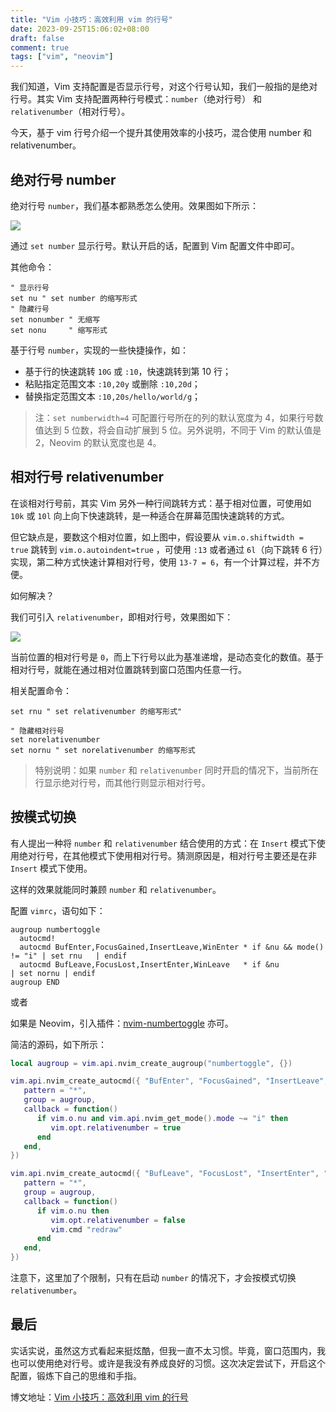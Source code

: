 ```yaml
---
title: "Vim 小技巧：高效利用 vim 的行号"
date: 2023-09-25T15:06:02+08:00
draft: false
comment: true
tags: ["vim", "neovim"]
---
```


我们知道，Vim 支持配置是否显示行号，对这个行号认知，我们一般指的是绝对行号。其实 Vim 支持配置两种行号模式：`number`（绝对行号） 和 `relativenumber`（相对行号）。

今天，基于 vim 行号介绍一个提升其使用效率的小技巧，混合使用 number 和 relativenumber。

## 绝对行号 number

绝对行号 `number`，我们基本都熟悉怎么使用。效果图如下所示： 

![](https://cdn.jsdelivr.net/gh/poloxue/images@main/2023-09-25-vim-tips-how-to-use-number-02.gif)

通过 `set number` 显示行号。默认开启的话，配置到 Vim 配置文件中即可。

其他命令：

```vim
" 显示行号
set nu " set number 的缩写形式
" 隐藏行号
set nonumber " 无缩写
set nonu     " 缩写形式
```

基于行号 `number`，实现的一些快捷操作，如：

- 基于行的快速跳转 `10G` 或 `:10`，快速跳转到第 10 行；
- 粘贴指定范围文本 `:10,20y` 或删除 `:10,20d`；
- 替换指定范围文本 `:10,20s/hello/world/g`；

> 注：`set numberwidth=4` 可配置行号所在的列的默认宽度为 4，如果行号数值达到 5 位数，将会自动扩展到 5 位。另外说明，不同于 Vim 的默认值是 2，Neovim 的默认宽度也是 4。

## 相对行号 relativenumber

在谈相对行号前，其实 Vim 另外一种行间跳转方式：基于相对位置，可使用如 `10k` 或 `10l` 向上向下快速跳转，是一种适合在屏幕范围快速跳转的方式。

但它缺点是，要数这个相对位置，如上图中，假设要从 `vim.o.shiftwidth = true`  跳转到 `vim.o.autoindent=true` ，可使用 `:13` 或者通过 `6l`（向下跳转 6 行）实现，第二种方式快速计算相对行号，使用 `13-7 = 6`，有一个计算过程，并不方便。

如何解决？

我们可引入 `relativenumber`，即相对行号，效果图如下：

![](https://cdn.jsdelivr.net/gh/poloxue/images@main/2023-09-25-vim-tips-how-to-use-number-01.gif)

当前位置的相对行号是 `0`，而上下行号以此为基准递增，是动态变化的数值。基于相对行号，就能在通过相对位置跳转到窗口范围内任意一行。

相关配置命令：

```vim
set rnu " set relativenumber 的缩写形式"

" 隐藏相对行号
set norelativenumber
set nornu " set norelativenumber 的缩写形式
```

> 特别说明：如果 `number` 和 `relativenumber` 同时开启的情况下，当前所在行显示绝对行号，而其他行则显示相对行号。

## 按模式切换

有人提出一种将 `number` 和 `relativenumber` 结合使用的方式：在 `Insert` 模式下使用绝对行号，在其他模式下使用相对行号。猜测原因是，相对行号主要还是在非 `Insert` 模式下使用。

这样的效果就能同时兼顾 `number` 和 `relativenumber`。


配置 `vimrc`，语句如下：

```vim
augroup numbertoggle
  autocmd!
  autocmd BufEnter,FocusGained,InsertLeave,WinEnter * if &nu && mode() != "i" | set rnu   | endif
  autocmd BufLeave,FocusLost,InsertEnter,WinLeave   * if &nu                  | set nornu | endif
augroup END
```

或者

如果是 Neovim，引入插件：[nvim-numbertoggle](https://github.com/sitiom/nvim-numbertoggle) 亦可。

简洁的源码，如下所示：

```lua
local augroup = vim.api.nvim_create_augroup("numbertoggle", {})

vim.api.nvim_create_autocmd({ "BufEnter", "FocusGained", "InsertLeave", "CmdlineLeave", "WinEnter" }, {
   pattern = "*",
   group = augroup,
   callback = function()
      if vim.o.nu and vim.api.nvim_get_mode().mode ~= "i" then
         vim.opt.relativenumber = true
      end
   end,
})

vim.api.nvim_create_autocmd({ "BufLeave", "FocusLost", "InsertEnter", "CmdlineEnter", "WinLeave" }, {
   pattern = "*",
   group = augroup,
   callback = function()
      if vim.o.nu then
         vim.opt.relativenumber = false
         vim.cmd "redraw"
      end
   end,
})
```

注意下，这里加了个限制，只有在启动 `number` 的情况下，才会按模式切换 `relativenumber`。

## 最后

实话实说，虽然这方式看起来挺炫酷，但我一直不太习惯。毕竟，窗口范围内，我也可以使用绝对行号。或许是我没有养成良好的习惯。这次决定尝试下，开启这个配置，锻炼下自己的思维和手指。

博文地址：[Vim 小技巧：高效利用 vim 的行号](https://www.poloxue.com/posts/coder/2023-09-25-vim-tips-how-to-use-number/)
